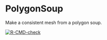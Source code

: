 # PolygonSoup

Make a consistent mesh from a polygon soup.

<!-- badges: start -->
[![R-CMD-check](https://github.com/stla/PolygonSoup/actions/workflows/R-CMD-check.yaml/badge.svg)](https://github.com/stla/PolygonSoup/actions/workflows/R-CMD-check.yaml)
<!-- badges: end -->
